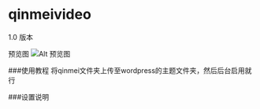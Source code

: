 # qinmeivideo
1.0 版本

预览图
![Alt 预览图](https://github.com/qinvz/qinmeivideo.git/raw/master/images/01.jpg)

###使用教程
将qinmei文件夹上传至wordpress的主题文件夹，然后后台启用就行

###设置说明


